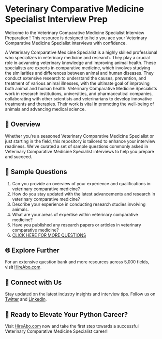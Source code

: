 # Veterinary Comparative Medicine Specialist Interview Prep

Welcome to the Veterinary Comparative Medicine Specialist Interview Preparation ! This resource is designed to help you ace your Veterinary Comparative Medicine Specialist interviews with confidence.

A Veterinary Comparative Medicine Specialist is a highly skilled professional who specializes in veterinary medicine and research. They play a crucial role in advancing veterinary knowledge and improving animal health. These specialists are experts in comparative medicine, which involves studying the similarities and differences between animal and human diseases. They conduct extensive research to understand the causes, prevention, and treatment of various animal illnesses, with the ultimate goal of improving both animal and human health. Veterinary Comparative Medicine Specialists work in research institutions, universities, and pharmaceutical companies, collaborating with other scientists and veterinarians to develop innovative treatments and therapies. Their work is vital in promoting the well-being of animals and advancing medical science.

## 🚀 Overview

Whether you're a seasoned Veterinary Comparative Medicine Specialist or just starting in the field, this repository is tailored to enhance your interview readiness. We've curated a set of sample questions commonly asked in Veterinary Comparative Medicine Specialist interviews to help you prepare and succeed.

## 📝 Sample Questions

1. Can you provide an overview of your experience and qualifications in veterinary comparative medicine?
2. How do you stay updated with the latest advancements and research in veterinary comparative medicine?
3. Describe your experience in conducting research studies involving animals.
4. What are your areas of expertise within veterinary comparative medicine?
5. Have you published any research papers or articles in veterinary comparative medicine?
6. [CLICK HERE FOR MORE QUESTIONS](https://hireabo.com/job/24_2_28/Veterinary%20Comparative%20Medicine%20Specialist)

## 🌐 Explore Further

For an extensive question bank and more resources across 5,000 fields, visit [HireAbo.com](https://www.hireabo.com).

## 📱 Connect with Us

Stay updated on the latest industry insights and interview tips. Follow us on [Twitter](https://twitter.com/hireabo) and [LinkedIn](https://www.linkedin.com/in/hire-abo-3609972a8/).

## 🚀 Ready to Elevate Your Python Career?

Visit [HireAbo.com](https://www.hireabo.com) now and take the first step towards a successful Veterinary Comparative Medicine Specialist career!